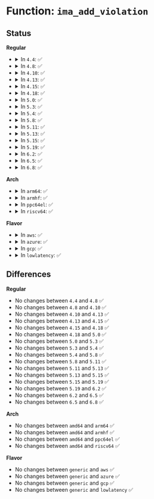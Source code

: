 # Function: <code>ima_add_violation</code>

## Status
<b>Regular</b>
<ul>
<li>
<details>
<summary>In <code>4.4</code>: ✅</summary>

```c
void ima_add_violation(struct file *file, const unsigned char *filename, struct integrity_iint_cache *iint, const char *op, const char *cause);
```

**Collision:** Unique Global

**Inline:** No

**Transformation:** False

**Instances:**

```
In security/integrity/ima/ima_api.c (ffffffff81398790)
Location: security/integrity/ima/ima_api.c:128
Inline: False
Direct callers:
  - security/integrity/ima/ima_main.c:process_measurement
  - security/integrity/ima/ima_main.c:process_measurement
```
**Symbols:**

```
ffffffff81398790-ffffffff81398869: ima_add_violation (STB_GLOBAL)
```
</details>
</li>
<li>
<details>
<summary>In <code>4.8</code>: ✅</summary>

```c
void ima_add_violation(struct file *file, const unsigned char *filename, struct integrity_iint_cache *iint, const char *op, const char *cause);
```

**Collision:** Unique Global

**Inline:** No

**Transformation:** False

**Instances:**

```
In security/integrity/ima/ima_api.c (ffffffff813d4d50)
Location: security/integrity/ima/ima_api.c:129
Inline: False
Direct callers:
  - security/integrity/ima/ima_main.c:process_measurement
  - security/integrity/ima/ima_main.c:process_measurement
```
**Symbols:**

```
ffffffff813d4d50-ffffffff813d4e2f: ima_add_violation (STB_GLOBAL)
```
</details>
</li>
<li>
<details>
<summary>In <code>4.10</code>: ✅</summary>

```c
void ima_add_violation(struct file *file, const unsigned char *filename, struct integrity_iint_cache *iint, const char *op, const char *cause);
```

**Collision:** Unique Global

**Inline:** No

**Transformation:** False

**Instances:**

```
In security/integrity/ima/ima_api.c (ffffffff813ec7a0)
Location: security/integrity/ima/ima_api.c:129
Inline: False
Direct callers:
  - security/integrity/ima/ima_main.c:ima_rdwr_violation_check
```
**Symbols:**

```
ffffffff813ec7a0-ffffffff813ec87f: ima_add_violation (STB_GLOBAL)
```
</details>
</li>
<li>
<details>
<summary>In <code>4.13</code>: ✅</summary>

```c
void ima_add_violation(struct file *file, const unsigned char *filename, struct integrity_iint_cache *iint, const char *op, const char *cause);
```

**Collision:** Unique Global

**Inline:** No

**Transformation:** False

**Instances:**

```
In security/integrity/ima/ima_api.c (ffffffff813f8b90)
Location: security/integrity/ima/ima_api.c:129
Inline: False
Direct callers:
  - security/integrity/ima/ima_main.c:ima_rdwr_violation_check
```
**Symbols:**

```
ffffffff813f8b90-ffffffff813f8c6b: ima_add_violation (STB_GLOBAL)
```
</details>
</li>
<li>
<details>
<summary>In <code>4.15</code>: ✅</summary>

```c
void ima_add_violation(struct file *file, const unsigned char *filename, struct integrity_iint_cache *iint, const char *op, const char *cause);
```

**Collision:** Unique Global

**Inline:** No

**Transformation:** False

**Instances:**

```
In security/integrity/ima/ima_api.c (ffffffff81420fc0)
Location: security/integrity/ima/ima_api.c:129
Inline: False
Direct callers:
  - security/integrity/ima/ima_main.c:ima_rdwr_violation_check
```
**Symbols:**

```
ffffffff81420fc0-ffffffff8142109b: ima_add_violation (STB_GLOBAL)
```
</details>
</li>
<li>
<details>
<summary>In <code>4.18</code>: ✅</summary>

```c
void ima_add_violation(struct file *file, const unsigned char *filename, struct integrity_iint_cache *iint, const char *op, const char *cause);
```

**Collision:** Unique Global

**Inline:** No

**Transformation:** False

**Instances:**

```
In security/integrity/ima/ima_api.c (ffffffff81453520)
Location: security/integrity/ima/ima_api.c:130
Inline: False
Direct callers:
  - security/integrity/ima/ima_main.c:process_measurement
  - security/integrity/ima/ima_main.c:process_measurement
```
**Symbols:**

```
ffffffff81453520-ffffffff814535fb: ima_add_violation (STB_GLOBAL)
```
</details>
</li>
<li>
<details>
<summary>In <code>5.0</code>: ✅</summary>

```c
void ima_add_violation(struct file *file, const unsigned char *filename, struct integrity_iint_cache *iint, const char *op, const char *cause);
```

**Collision:** Unique Global

**Inline:** No

**Transformation:** False

**Instances:**

```
In security/integrity/ima/ima_api.c (ffffffff81470700)
Location: security/integrity/ima/ima_api.c:130
Inline: False
Direct callers:
  - security/integrity/ima/ima_main.c:process_measurement
  - security/integrity/ima/ima_main.c:process_measurement
```
**Symbols:**

```
ffffffff81470700-ffffffff814707db: ima_add_violation (STB_GLOBAL)
```
</details>
</li>
<li>
<details>
<summary>In <code>5.3</code>: ✅</summary>

```c
void ima_add_violation(struct file *file, const unsigned char *filename, struct integrity_iint_cache *iint, const char *op, const char *cause);
```

**Collision:** Unique Global

**Inline:** No

**Transformation:** False

**Instances:**

```
In security/integrity/ima/ima_api.c (ffffffff8149e0c0)
Location: security/integrity/ima/ima_api.c:132
Inline: False
Direct callers:
  - security/integrity/ima/ima_main.c:process_measurement
  - security/integrity/ima/ima_main.c:process_measurement
```
**Symbols:**

```
ffffffff8149e0c0-ffffffff8149e1ae: ima_add_violation (STB_GLOBAL)
```
</details>
</li>
<li>
<details>
<summary>In <code>5.4</code>: ✅</summary>

```c
void ima_add_violation(struct file *file, const unsigned char *filename, struct integrity_iint_cache *iint, const char *op, const char *cause);
```

**Collision:** Unique Global

**Inline:** No

**Transformation:** False

**Instances:**

```
In security/integrity/ima/ima_api.c (ffffffff814b8550)
Location: security/integrity/ima/ima_api.c:132
Inline: False
Direct callers:
  - security/integrity/ima/ima_main.c:process_measurement
  - security/integrity/ima/ima_main.c:process_measurement
```
**Symbols:**

```
ffffffff814b8550-ffffffff814b862d: ima_add_violation (STB_GLOBAL)
```
</details>
</li>
<li>
<details>
<summary>In <code>5.8</code>: ✅</summary>

```c
void ima_add_violation(struct file *file, const unsigned char *filename, struct integrity_iint_cache *iint, const char *op, const char *cause);
```

**Collision:** Unique Global

**Inline:** No

**Transformation:** False

**Instances:**

```
In security/integrity/ima/ima_api.c (ffffffff815180f0)
Location: security/integrity/ima/ima_api.c:133
Inline: False
Direct callers:
  - security/integrity/ima/ima_main.c:process_measurement
  - security/integrity/ima/ima_main.c:process_measurement
```
**Symbols:**

```
ffffffff815180f0-ffffffff81518231: ima_add_violation (STB_GLOBAL)
```
</details>
</li>
<li>
<details>
<summary>In <code>5.11</code>: ✅</summary>

```c
void ima_add_violation(struct file *file, const unsigned char *filename, struct integrity_iint_cache *iint, const char *op, const char *cause);
```

**Collision:** Unique Global

**Inline:** No

**Transformation:** False

**Instances:**

```
In security/integrity/ima/ima_api.c (ffffffff815350c0)
Location: security/integrity/ima/ima_api.c:133
Inline: False
Direct callers:
  - security/integrity/ima/ima_main.c:process_measurement
  - security/integrity/ima/ima_main.c:process_measurement
```
**Symbols:**

```
ffffffff815350c0-ffffffff81535201: ima_add_violation (STB_GLOBAL)
```
</details>
</li>
<li>
<details>
<summary>In <code>5.13</code>: ✅</summary>

```c
void ima_add_violation(struct file *file, const unsigned char *filename, struct integrity_iint_cache *iint, const char *op, const char *cause);
```

**Collision:** Unique Global

**Inline:** No

**Transformation:** False

**Instances:**

```
In security/integrity/ima/ima_api.c (ffffffff8153d6e0)
Location: security/integrity/ima/ima_api.c:133
Inline: False
Direct callers:
  - security/integrity/ima/ima_main.c:process_measurement
  - security/integrity/ima/ima_main.c:process_measurement
```
**Symbols:**

```
ffffffff8153d6e0-ffffffff8153d822: ima_add_violation (STB_GLOBAL)
```
</details>
</li>
<li>
<details>
<summary>In <code>5.15</code>: ✅</summary>

```c
void ima_add_violation(struct file *file, const unsigned char *filename, struct integrity_iint_cache *iint, const char *op, const char *cause);
```

**Collision:** Unique Global

**Inline:** No

**Transformation:** False

**Instances:**

```
In security/integrity/ima/ima_api.c (ffffffff8159c560)
Location: security/integrity/ima/ima_api.c:133
Inline: False
Direct callers:
  - security/integrity/ima/ima_main.c:process_measurement
  - security/integrity/ima/ima_main.c:process_measurement
```
**Symbols:**

```
ffffffff8159c560-ffffffff8159c6a2: ima_add_violation (STB_GLOBAL)
```
</details>
</li>
<li>
<details>
<summary>In <code>5.19</code>: ✅</summary>

```c
void ima_add_violation(struct file *file, const unsigned char *filename, struct integrity_iint_cache *iint, const char *op, const char *cause);
```

**Collision:** Unique Global

**Inline:** No

**Transformation:** False

**Instances:**

```
In security/integrity/ima/ima_api.c (ffffffff81641590)
Location: security/integrity/ima/ima_api.c:134
Inline: False
Direct callers:
  - security/integrity/ima/ima_main.c:process_measurement
  - security/integrity/ima/ima_main.c:process_measurement
```
**Symbols:**

```
ffffffff81641590-ffffffff816416df: ima_add_violation (STB_GLOBAL)
```
</details>
</li>
<li>
<details>
<summary>In <code>6.2</code>: ✅</summary>

```c
void ima_add_violation(struct file *file, const unsigned char *filename, struct integrity_iint_cache *iint, const char *op, const char *cause);
```

**Collision:** Unique Global

**Inline:** No

**Transformation:** False

**Instances:**

```
In security/integrity/ima/ima_api.c (ffffffff816f9580)
Location: security/integrity/ima/ima_api.c:134
Inline: False
Direct callers:
  - security/integrity/ima/ima_main.c:process_measurement
  - security/integrity/ima/ima_main.c:process_measurement
```
**Symbols:**

```
ffffffff816f9580-ffffffff816f96cf: ima_add_violation (STB_GLOBAL)
```
</details>
</li>
<li>
<details>
<summary>In <code>6.5</code>: ✅</summary>

```c
void ima_add_violation(struct file *file, const unsigned char *filename, struct integrity_iint_cache *iint, const char *op, const char *cause);
```

**Collision:** Unique Global

**Inline:** No

**Transformation:** False

**Instances:**

```
In security/integrity/ima/ima_api.c (ffffffff817336f0)
Location: security/integrity/ima/ima_api.c:133
Inline: False
Direct callers:
  - security/integrity/ima/ima_main.c:process_measurement
  - security/integrity/ima/ima_main.c:process_measurement
```
**Symbols:**

```
ffffffff817336f0-ffffffff81733842: ima_add_violation (STB_GLOBAL)
```
</details>
</li>
<li>
<details>
<summary>In <code>6.8</code>: ✅</summary>

```c
void ima_add_violation(struct file *file, const unsigned char *filename, struct integrity_iint_cache *iint, const char *op, const char *cause);
```

**Collision:** Unique Global

**Inline:** No

**Transformation:** False

**Instances:**

```
In security/integrity/ima/ima_api.c (ffffffff81774110)
Location: security/integrity/ima/ima_api.c:133
Inline: False
Direct callers:
  - security/integrity/ima/ima_main.c:process_measurement
  - security/integrity/ima/ima_main.c:process_measurement
```
**Symbols:**

```
ffffffff81774110-ffffffff81774262: ima_add_violation (STB_GLOBAL)
```
</details>
</li>
</ul>
<b>Arch</b>
<ul>
<li>
<details>
<summary>In <code>arm64</code>: ✅</summary>

```c
void ima_add_violation(struct file *file, const unsigned char *filename, struct integrity_iint_cache *iint, const char *op, const char *cause);
```

**Collision:** Unique Global

**Inline:** No

**Transformation:** False

**Instances:**

```
In security/integrity/ima/ima_api.c (ffff8000105b07c8)
Location: security/integrity/ima/ima_api.c:132
Inline: False
Direct callers:
  - security/integrity/ima/ima_main.c:process_measurement
  - security/integrity/ima/ima_main.c:process_measurement
```
**Symbols:**

```
ffff8000105b07c8-ffff8000105b08fc: ima_add_violation (STB_GLOBAL)
```
</details>
</li>
<li>
<details>
<summary>In <code>armhf</code>: ✅</summary>

```c
void ima_add_violation(struct file *file, const unsigned char *filename, struct integrity_iint_cache *iint, const char *op, const char *cause);
```

**Collision:** Unique Global

**Inline:** No

**Transformation:** False

**Instances:**

```
In security/integrity/ima/ima_api.c (c075fe98)
Location: security/integrity/ima/ima_api.c:132
Inline: False
Direct callers:
  - security/integrity/ima/ima_main.c:process_measurement
  - security/integrity/ima/ima_main.c:process_measurement
```
**Symbols:**

```
c075fe98-c075ffac: ima_add_violation (STB_GLOBAL)
```
</details>
</li>
<li>
<details>
<summary>In <code>ppc64el</code>: ✅</summary>

```c
void ima_add_violation(struct file *file, const unsigned char *filename, struct integrity_iint_cache *iint, const char *op, const char *cause);
```

**Collision:** Unique Global

**Inline:** No

**Transformation:** False

**Instances:**

```
In security/integrity/ima/ima_api.c (c0000000007304c0)
Location: security/integrity/ima/ima_api.c:132
Inline: False
Direct callers:
  - security/integrity/ima/ima_main.c:process_measurement
  - security/integrity/ima/ima_main.c:process_measurement
```
**Symbols:**

```
c0000000007304c0-c000000000730604: ima_add_violation (STB_GLOBAL)
```
</details>
</li>
<li>
<details>
<summary>In <code>riscv64</code>: ✅</summary>

```c
void ima_add_violation(struct file *file, const unsigned char *filename, struct integrity_iint_cache *iint, const char *op, const char *cause);
```

**Collision:** Unique Global

**Inline:** No

**Transformation:** False

**Instances:**

```
In security/integrity/ima/ima_api.c (ffffffe0003f83b0)
Location: security/integrity/ima/ima_api.c:132
Inline: False
Direct callers:
  - security/integrity/ima/ima_main.c:process_measurement
  - security/integrity/ima/ima_main.c:process_measurement
```
**Symbols:**

```
ffffffe0003f83b0-ffffffe0003f8482: ima_add_violation (STB_GLOBAL)
```
</details>
</li>
</ul>
<b>Flavor</b>
<ul>
<li>
<details>
<summary>In <code>aws</code>: ✅</summary>

```c
void ima_add_violation(struct file *file, const unsigned char *filename, struct integrity_iint_cache *iint, const char *op, const char *cause);
```

**Collision:** Unique Global

**Inline:** No

**Transformation:** False

**Instances:**

```
In security/integrity/ima/ima_api.c (ffffffff814b0b30)
Location: security/integrity/ima/ima_api.c:132
Inline: False
Direct callers:
  - security/integrity/ima/ima_main.c:process_measurement
  - security/integrity/ima/ima_main.c:process_measurement
```
**Symbols:**

```
ffffffff814b0b30-ffffffff814b0c0d: ima_add_violation (STB_GLOBAL)
```
</details>
</li>
<li>
<details>
<summary>In <code>azure</code>: ✅</summary>

```c
void ima_add_violation(struct file *file, const unsigned char *filename, struct integrity_iint_cache *iint, const char *op, const char *cause);
```

**Collision:** Unique Global

**Inline:** No

**Transformation:** False

**Instances:**

```
In security/integrity/ima/ima_api.c (ffffffff814a1550)
Location: security/integrity/ima/ima_api.c:132
Inline: False
Direct callers:
  - security/integrity/ima/ima_main.c:process_measurement
  - security/integrity/ima/ima_main.c:process_measurement
```
**Symbols:**

```
ffffffff814a1550-ffffffff814a162d: ima_add_violation (STB_GLOBAL)
```
</details>
</li>
<li>
<details>
<summary>In <code>gcp</code>: ✅</summary>

```c
void ima_add_violation(struct file *file, const unsigned char *filename, struct integrity_iint_cache *iint, const char *op, const char *cause);
```

**Collision:** Unique Global

**Inline:** No

**Transformation:** False

**Instances:**

```
In security/integrity/ima/ima_api.c (ffffffff814acbc0)
Location: security/integrity/ima/ima_api.c:132
Inline: False
Direct callers:
  - security/integrity/ima/ima_main.c:process_measurement
  - security/integrity/ima/ima_main.c:process_measurement
```
**Symbols:**

```
ffffffff814acbc0-ffffffff814acc9d: ima_add_violation (STB_GLOBAL)
```
</details>
</li>
<li>
<details>
<summary>In <code>lowlatency</code>: ✅</summary>

```c
void ima_add_violation(struct file *file, const unsigned char *filename, struct integrity_iint_cache *iint, const char *op, const char *cause);
```

**Collision:** Unique Global

**Inline:** No

**Transformation:** False

**Instances:**

```
In security/integrity/ima/ima_api.c (ffffffff814c5610)
Location: security/integrity/ima/ima_api.c:132
Inline: False
Direct callers:
  - security/integrity/ima/ima_main.c:process_measurement
  - security/integrity/ima/ima_main.c:process_measurement
```
**Symbols:**

```
ffffffff814c5610-ffffffff814c56ed: ima_add_violation (STB_GLOBAL)
```
</details>
</li>
</ul>

## Differences
<b>Regular</b>
<ul>
<li>
No changes between <code>4.4</code> and <code>4.8</code> ✅
</li>
<li>
No changes between <code>4.8</code> and <code>4.10</code> ✅
</li>
<li>
No changes between <code>4.10</code> and <code>4.13</code> ✅
</li>
<li>
No changes between <code>4.13</code> and <code>4.15</code> ✅
</li>
<li>
No changes between <code>4.15</code> and <code>4.18</code> ✅
</li>
<li>
No changes between <code>4.18</code> and <code>5.0</code> ✅
</li>
<li>
No changes between <code>5.0</code> and <code>5.3</code> ✅
</li>
<li>
No changes between <code>5.3</code> and <code>5.4</code> ✅
</li>
<li>
No changes between <code>5.4</code> and <code>5.8</code> ✅
</li>
<li>
No changes between <code>5.8</code> and <code>5.11</code> ✅
</li>
<li>
No changes between <code>5.11</code> and <code>5.13</code> ✅
</li>
<li>
No changes between <code>5.13</code> and <code>5.15</code> ✅
</li>
<li>
No changes between <code>5.15</code> and <code>5.19</code> ✅
</li>
<li>
No changes between <code>5.19</code> and <code>6.2</code> ✅
</li>
<li>
No changes between <code>6.2</code> and <code>6.5</code> ✅
</li>
<li>
No changes between <code>6.5</code> and <code>6.8</code> ✅
</li>
</ul>
<b>Arch</b>
<ul>
<li>
No changes between <code>amd64</code> and <code>arm64</code> ✅
</li>
<li>
No changes between <code>amd64</code> and <code>armhf</code> ✅
</li>
<li>
No changes between <code>amd64</code> and <code>ppc64el</code> ✅
</li>
<li>
No changes between <code>amd64</code> and <code>riscv64</code> ✅
</li>
</ul>
<b>Flavor</b>
<ul>
<li>
No changes between <code>generic</code> and <code>aws</code> ✅
</li>
<li>
No changes between <code>generic</code> and <code>azure</code> ✅
</li>
<li>
No changes between <code>generic</code> and <code>gcp</code> ✅
</li>
<li>
No changes between <code>generic</code> and <code>lowlatency</code> ✅
</li>
</ul>
